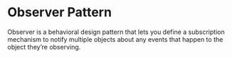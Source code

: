 # Observer Pattern
Observer is a behavioral design pattern that lets you define a subscription mechanism to notify multiple objects about any events that happen to the object they’re observing.
